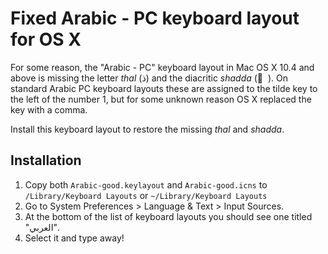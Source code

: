# Fixed Arabic - PC keyboard layout for OS X

For some reason, the "Arabic - PC" keyboard layout in Mac OS X 10.4 and above is missing the letter *thal* (ذ) and the diacritic *shadda* ( ّ ). On standard Arabic PC keyboard layouts these are assigned to the tilde key to the left of the number 1, but for some unknown reason OS X replaced the key with a comma. 

Install this keyboard layout to restore the missing *thal* and *shadda*.

## Installation

1. Copy both `Arabic-good.keylayout` and `Arabic-good.icns` to `/Library/Keyboard Layouts` or `~/Library/Keyboard Layouts`
2. Go to System Preferences > Language & Text > Input Sources.
3. At the bottom of the list of keyboard layouts you should see one titled "العربي".
4. Select it and type away!
